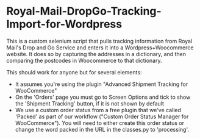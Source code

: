 # Royal-Mail-DropGo-Tracking-Import-for-Wordpress

This is a custom selenium script that pulls tracking information from Royal Mail's Drop and Go Service and enters it into a Wordpress+Woocommerce website. It does so by capturing the addresses in a dictionary, and then comparing the postcodes in Woocommerce to that dictionary.

This should work for anyone but for several elements:
- It assumes you're using the plugin "Advanced Shipment Tracking for WooCommerce"
- On the 'Orders' page you must go to Screen Options and tick to show the 'Shipment Tracking' button, if it is not shown by default
- We use a custom order status from a free plugin that we've called 'Packed' as part of our workflow ("Custom Order Status Manager for WooCommerce"). You will need to either create this order status or change the word packed in the URL in the classes.py to 'processing'. 
